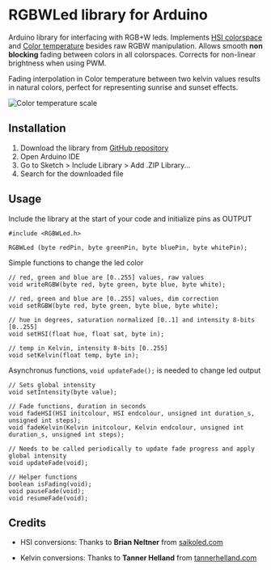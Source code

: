 # RGBWLed library for Arduino

Arduino library for interfacing with RGB+W leds. Implements [HSI colorspace](https://en.wikipedia.org/wiki/HSL_and_HSV#From_HSI) and [Color temperature](https://en.wikipedia.org/wiki/Color_temperature) besides raw RGBW manipulation. Allows smooth **non blocking** fading between colors in all colorspaces. Corrects for non-linear brightness when using PWM.

Fading interpolation in Color temperature between two kelvin values results in natural colors, perfect for representing sunrise and sunset effects.

![Color temperature scale](http://cdn3.craftsy.com/blog/wp-content/uploads/2014/08/color-temp.jpg "Color temperature scale")



## Installation

1. Download the library from [GitHub repository](https://github.com/Susensio/RGBWLed/archive/master.zip)
2. Open Arduino IDE
3. Go to Sketch > Include Library > Add .ZIP Library...
4. Search for the downloaded file


## Usage

Include the library at the start of your code and initialize pins as OUTPUT
```arduino
#include <RGBWLed.h>

RGBWLed (byte redPin, byte greenPin, byte bluePin, byte whitePin);
```

Simple functions to change the led color 
```arduino
// red, green and blue are [0..255] values, raw values
void writeRGBW(byte red, byte green, byte blue, byte white);

// red, green and blue are [0..255] values, dim correction
void setRGBW(byte red, byte green, byte blue, byte white);

// hue in degrees, saturation normalized [0..1] and intensity 8-bits [0..255]
void setHSI(float hue, float sat, byte in);

// temp in Kelvin, intensity 8-bits [0..255]
void setKelvin(float temp, byte in);
```


Asynchronus functions, `void updateFade();` is needed to change led output
```arduino
// Sets global intensity
void setIntensity(byte value);

// Fade functions, duration in seconds
void fadeHSI(HSI initcolour, HSI endcolour, unsigned int duration_s, unsigned int steps);
void fadeKelvin(Kelvin initcolour, Kelvin endcolour, unsigned int duration_s, unsigned int steps);

// Needs to be called periodically to update fade progress and apply global intensity
void updateFade(void);

// Helper functions
boolean isFading(void);
void pauseFade(void);
void resumeFade(void);

```



## Credits

* HSI conversions:
  Thanks to **Brian Neltner** from [saikoled.com](http://blog.saikoled.com/post/44677718712/how-to-convert-from-hsi-to-rgb-white)

* Kelvin conversions:
  Thanks to **Tanner Helland** from [tannerhelland.com](http://www.tannerhelland.com/4435/convert-temperature-rgb-algorithm-code/)
